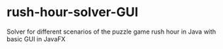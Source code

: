# rush-hour-solver-GUI
Solver for different scenarios of the puzzle game rush hour in Java with basic GUI in JavaFX
